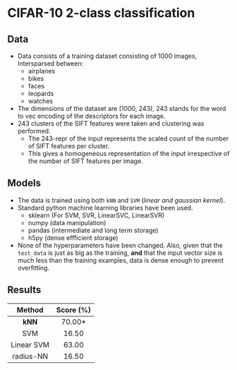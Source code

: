 # CIFAR-10 2-class classification

## Data

- Data consists of a training dataset consisting of 1000 images, intersparsed
  between:
    - airplanes 
    - bikes
    - faces
    - leopards
    - watches
- The dimensions of the dataset are (1000, 243), 243 stands for the word to vec
  encoding of the descriptors for each image.
- 243 clusters of the SIFT features were taken and clustering was performed.
    - The 243-repr of the input represents the scaled count of the number of SIFT
      features per cluster.
    - This gives a homogeneous representation of the input irrespective of the
      number of SIFT features per image.

## Models

- The data is trained using both `kNN` and `SVM` (_linear and gaussian kernel_).
- Standard python machine learning libraries have been used.
    - sklearn (For SVM, SVR, LinearSVC, LinearSVR)
    - numpy (data manipulation)
    - pandas (intermediate and long term storage)
    - h5py (dense effficient storage)
- None of the hyperparameters have been changed. Also, given that the
  `test_data` is just as big as the training, **and** that the input vector size
  is much less than the training examples, data is dense enough to prevent
  overfitting.

## Results

| Method      | Score (%) |
|  :---:      |   :---:   |
|  **kNN**    |   70.00*  |
|  SVM        |   16.50   |
|  Linear SVM |   63.00   |
|  radius-NN  |   16.50   |
